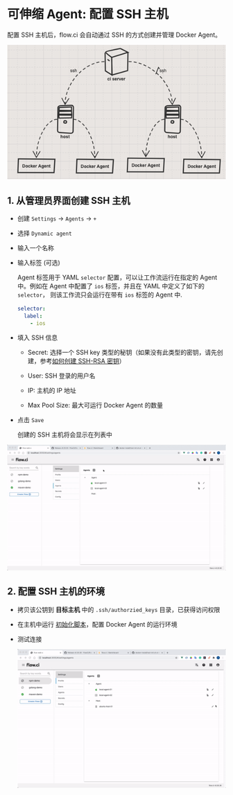 # 可伸缩 Agent: 配置 SSH 主机

配置 SSH 主机后，flow.ci 会自动通过 SSH 的方式创建并管理 Docker Agent。

![ssh host structure](../../_images/agents/ssh_host_structure.png)

## 1. 从管理员界面创建 SSH 主机

* 创建 `Settings` -> `Agents` -> `+`
* 选择 `Dynamic agent`
* 输入一个名称
* 输入标签 (可选)

  Agent 标签用于 YAML `selector` 配置，可以让工作流运行在指定的 Agent 中。例如在 Agent 中配置了 `ios` 标签，并且在 YAML 中定义了如下的 `selector`， 则该工作流只会运行在带有 `ios` 标签的 Agent 中.

  ```yaml
  selector:
    label:
      - ios
  ```

* 填入 SSH 信息
  * Secret: 选择一个 SSH key 类型的秘钥（如果没有此类型的密钥，请先创建，参考[如何创建 SSH-RSA 密钥](cn/secret/ssh-rsa.md#ssh-rsa-类型的秘钥)）

  * User: SSH 登录的用户名

  * IP: 主机的 IP 地址

  * Max Pool Size: 最大可运行 Docker Agent 的数量

* 点击 `Save`

  创建的 SSH 主机将会显示在列表中

![how to create host](../../_images/agents/create_host.gif)

## 2. 配置 SSH 主机的环境

* 拷贝该公钥到 __目标主机__ 中的 `.ssh/authorzied_keys` 目录，已获得访问权限

* 在主机中运行 [初始化脚本](https://github.com/FlowCI/docker-install/blob/master/host-init.sh)，配置 Docker Agent 的运行环境

* 测试连接

  ![test host](../../_images/agents/test_host.gif)